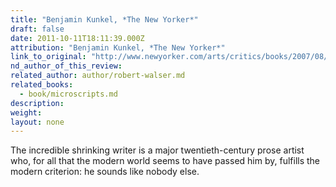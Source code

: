 ```yaml
---
title: "Benjamin Kunkel, *The New Yorker*"
draft: false
date: 2011-10-11T18:11:39.000Z
attribution: "Benjamin Kunkel, *The New Yorker*"
link_to_original: "http://www.newyorker.com/arts/critics/books/2007/08/06/070806crbo_books_kunkel"
nd_author_of_this_review:
related_author: author/robert-walser.md
related_books:
  - book/microscripts.md
description:
weight:
layout: none
---
```

The incredible shrinking writer is a major twentieth-century prose artist who, for all that the modern world seems to have passed him by, fulfills the modern criterion: he sounds like nobody else.

